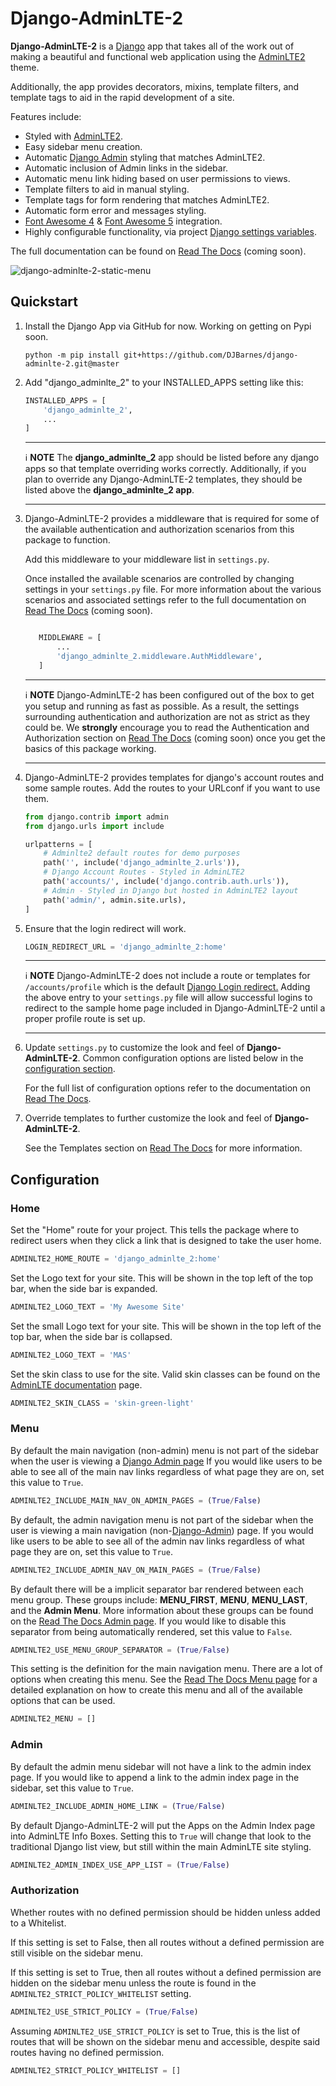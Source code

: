 # Django-AdminLTE-2

**Django-AdminLTE-2** is a [Django](https://www.djangoproject.com/) app
that takes all of the work out of making a beautiful and functional web
application using the
[AdminLTE2](https://adminlte.io/themes/AdminLTE/index2.html)
theme.

Additionally, the app provides decorators, mixins, template filters, and
template tags to aid in the rapid development of a site.

Features include:

* Styled with [AdminLTE2](https://adminlte.io/themes/AdminLTE/index2.html).
* Easy sidebar menu creation.
* Automatic
  [Django Admin](https://docs.djangoproject.com/en/dev/ref/contrib/admin/)
  styling that matches AdminLTE2.
* Automatic inclusion of Admin links in the sidebar.
* Automatic menu link hiding based on user permissions to views.
* Template filters to aid in manual styling.
* Template tags for form rendering that matches AdminLTE2.
* Automatic form error and messages styling.
* [Font Awesome 4](https://fontawesome.com/v4/icons/)
  & [Font Awesome 5](https://fontawesome.com/v5/search) integration.
* Highly configurable functionality, via project
  [Django settings variables](https://docs.djangoproject.com/en/dev/topics/settings/).

The full documentation can be found on [Read The Docs](#) (coming soon).

![django-adminlte-2-static-menu](https://user-images.githubusercontent.com/4390026/174349983-70984453-1aa5-4976-8749-fadd9028a94c.png)

## Quickstart

1.  Install the Django App via GitHub for now. Working on getting on Pypi soon.
    ```shell
    python -m pip install git+https://github.com/DJBarnes/django-adminlte-2.git@master
    ```

2.  Add "django_adminlte_2" to your INSTALLED_APPS setting like this:
    ```python
    INSTALLED_APPS = [
        'django_adminlte_2',
        ...
    ]
    ```

    ---
    :information_source: **NOTE**
    The **django_adminlte_2** app should be listed before any django apps so
    that template overriding works correctly. Additionally, if you plan to
    override any Django-AdminLTE-2 templates, they should be listed above
    the **django_adminlte_2 app**.

    ---

3.  Django-AdminLTE-2 provides a middleware that is required for some of the
    available authentication and authorization scenarios from this package to
    function.

    Add this middleware to your middleware list in ``settings.py``.

    Once installed the available scenarios are controlled by changing settings
    in your ``settings.py`` file.
    For more information about the various scenarios and associated settings
    refer to the full documentation on [Read The Docs](#) (coming soon).

    ```python

       MIDDLEWARE = [
           ...
           'django_adminlte_2.middleware.AuthMiddleware',
       ]
    ```

    ---
    :information_source: **NOTE**
    Django-AdminLTE-2 has been configured out of the box to get you setup
    and running as fast as possible. As a result, the settings surrounding
    authentication and authorization are not as strict as they could be.
    We **strongly** encourage you to read the Authentication and Authorization
    section on [Read The Docs](#) (coming soon) once you get the basics of this
    package working.

    ---

4.  Django-AdminLTE-2 provides templates for django's account routes and some
    sample routes. Add the routes to your URLconf if you want to use them.
    ```python
    from django.contrib import admin
    from django.urls import include

    urlpatterns = [
        # Adminlte2 default routes for demo purposes
        path('', include('django_adminlte_2.urls')),
        # Django Account Routes - Styled in AdminLTE2
        path('accounts/', include('django.contrib.auth.urls')),
        # Admin - Styled in Django but hosted in AdminLTE2 layout
        path('admin/', admin.site.urls),
    ]
    ```

5.  Ensure that the login redirect will work.
    ```python
    LOGIN_REDIRECT_URL = 'django_adminlte_2:home'
    ```
    ---
    :information_source: **NOTE**
    Django-AdminLTE-2 does not include a route or templates for
    `/accounts/profile` which is the default
    [Django Login redirect.](https://docs.djangoproject.com/en/dev/ref/settings/#login-redirect-url)
    Adding the above entry to your `settings.py` file
    will allow successful logins to redirect to the sample home page
    included in Django-AdminLTE-2 until a proper profile route is set up.

    ---

6.  Update ``settings.py`` to customize the look and feel of
    **Django-AdminLTE-2**. Common configuration options are listed below in the
    [configuration section](#configuration).

    For the full list of configuration options refer to the documentation on
    [Read The Docs](#).

7. Override templates to further customize the look and feel of
   **Django-AdminLTE-2**.

   See the Templates section on [Read The Docs](#) for more information.

## Configuration

### Home

Set the "Home" route for your project. This tells the package where to redirect
users when they click a link that is designed to take the user home.
```python
ADMINLTE2_HOME_ROUTE = 'django_adminlte_2:home'
```

Set the Logo text for your site. This will be shown in the top left of the top
bar, when the side bar is expanded.
```python
ADMINLTE2_LOGO_TEXT = 'My Awesome Site'
```

Set the small Logo text for your site. This will be shown in the top left of the
top bar, when the side bar is collapsed.
```python
ADMINLTE2_LOGO_TEXT = 'MAS'
```

Set the skin class to use for the site. Valid skin classes can be found on the
[AdminLTE documentation](https://adminlte.io/themes/AdminLTE/documentation/)
page.
```python
ADMINLTE2_SKIN_CLASS = 'skin-green-light'
```

### Menu

By default the main navigation (non-admin) menu is not part of the sidebar when
the user is viewing a
[Django Admin page](https://docs.djangoproject.com/en/dev/ref/contrib/admin/)
If you would like users to be able to see all of the main nav links regardless
of what page they are on, set this value to ``True``.
```python
ADMINLTE2_INCLUDE_MAIN_NAV_ON_ADMIN_PAGES = (True/False)
```

By default, the admin navigation menu is not part of the sidebar when the user
is viewing a main navigation
(non-[Django-Admin](https://docs.djangoproject.com/en/dev/ref/contrib/admin/))
page. If you would like users to be able to see all of the admin nav links
regardless of what page they are on, set this value to ``True``.
```python
ADMINLTE2_INCLUDE_ADMIN_NAV_ON_MAIN_PAGES = (True/False)
```

By default there will be a implicit separator bar rendered between each menu
group.
These groups include: **MENU_FIRST**, **MENU**, **MENU_LAST**, and the
**Admin Menu**.
More information about these groups can be found on the
[Read The Docs Admin page](#). If you would like to disable this
separator from being automatically rendered, set this value to ``False``.
```python
ADMINLTE2_USE_MENU_GROUP_SEPARATOR = (True/False)
```

This setting is the definition for the main navigation menu.
There are a lot of options when creating this menu.
See the [Read The Docs Menu page](#) for a detailed explanation on how to
create this menu and all of the available options that can be used.
```python
ADMINLTE2_MENU = []
```

### Admin

By default the admin menu sidebar will not have a link to the admin index page.
If you would like to append a link to the admin index page in the sidebar,
set this value to ``True``.
```python
ADMINLTE2_INCLUDE_ADMIN_HOME_LINK = (True/False)
```

By default Django-AdminLTE-2 will put the Apps on the Admin Index page
into AdminLTE Info Boxes. Setting this to ``True`` will change that look
to the traditional Django list view, but still within the main AdminLTE site
styling.
```python
ADMINLTE2_ADMIN_INDEX_USE_APP_LIST = (True/False)
```

### Authorization

Whether routes with no defined permission should be hidden unless added to a
Whitelist.

If this setting is set to False, then all routes without a defined permission
are still visible on the sidebar menu.

If this setting is set to True, then all routes without a defined permission
are hidden on the sidebar menu unless the route is found in the
``ADMINLTE2_STRICT_POLICY_WHITELIST`` setting.
```python
ADMINLTE2_USE_STRICT_POLICY = (True/False)
```

Assuming ``ADMINLTE2_USE_STRICT_POLICY`` is set to True,
this is the list of routes that will be shown on the sidebar menu and
accessible, despite said routes having no defined permission.
```python
ADMINLTE2_STRICT_POLICY_WHITELIST = []
```
